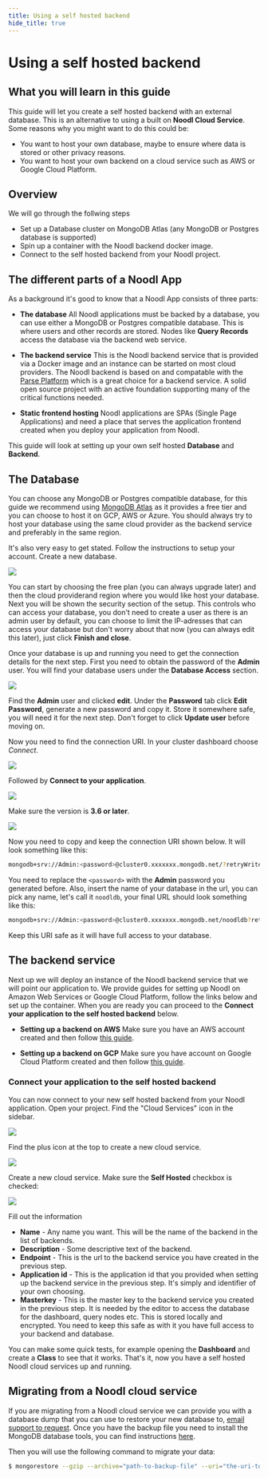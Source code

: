 ```yaml
---
title: Using a self hosted backend
hide_title: true
---
```


# Using a self hosted backend

## What you will learn in this guide

This guide will let you create a self hosted backend with an external database. This is an alternative to using a built on **Noodl Cloud Service**. Some reasons why you might want to do this could be:

- You want to host your own database, maybe to ensure where data is stored or other privacy reasons.
- You want to host your own backend on a cloud service such as AWS or Google Cloud Platform.

## Overview

We will go through the follwing steps

- Set up a Database cluster on MongoDB Atlas (any MongoDB or Postgres database is supported)
- Spin up a container with the Noodl backend docker image.
- Connect to the self hosted backend from your Noodl project.

## The different parts of a Noodl App

As a background it's good to know that a Noodl App consists of three parts:

- **The database** All Noodl applications must be backed by a database, you can use either a MongoDB or Postgres compatible database. This is where users and other records are stored. Nodes like **Query Records** access the database via the backend web service.

- **The backend service** This is the Noodl backend service that is provided via a Docker image and an instance can be started on most cloud providers. The Noodl backend is based on and compatable with the [Parse Platform](https://parseplatform.org) which is a great choice for a backend service. A solid open source project with an active foundation supporting many of the critical functions needed.

- **Static frontend hosting** Noodl applications are SPAs (Single Page Applications) and need a place that serves the application frontend created when you deploy your application from Noodl.

This guide will look at setting up your own self hosted **Database** and **Backend**.

## The Database

You can choose any MongoDB or Postgres compatible database, for this guide we recommend using [MongoDB Atlas](https://www.mongodb.com/cloud/atlas) as it provides a free tier and you can choose to host it on GCP, AWS or Azure. You should always try to host your database using the same cloud provider as the backend service and preferably in the same region.

It's also very easy to get stated. Follow the instructions to setup your account. Create a new database.

<div className="ndl-image-with-background l">

![](/docs/guides/deploy/using-an-external-backend/atlas-1.png)

</div>

You can start by choosing the free plan (you can always upgrade later) and then the cloud providerand region where you would like host your database. Next you will be shown the security section of the setup. This controls who can access your database, you don't need to create a user as there is an admin user by default, you can choose to limit the IP-adresses that can access your database but don't worry about that now (you can always edit this later), just click **Finish and close**.

Once your database is up and running you need to get the connection details for the next step. First you need to obtain the password of the **Admin** user. You will find your database users under the **Database Access** section.

<div className="ndl-image-with-background m">

![](/docs/guides/deploy/using-an-external-backend/atlas-3.png)

</div>

Find the **Admin** user and clicked **edit**. Under the **Password** tab click **Edit Password**, generate a new password and copy it. Store it somewhere safe, you will need it for the next step. Don't forget to click **Update user** before moving on.

Now you need to find the connection URI. In your cluster dashboard choose _Connect_.

<div className="ndl-image-with-background l">

![](/docs/guides/deploy/using-an-external-backend/atlas-2.png)

</div>

Followed by **Connect to your application**.

<div className="ndl-image-with-background xl">

![](/docs/guides/deploy/using-an-external-backend/atlas-4.png)

</div>

Make sure the version is **3.6 or later**.

<div className="ndl-image-with-background l">

![](/docs/guides/deploy/using-an-external-backend/atlas-5.png)

</div>

Now you need to copy and keep the connection URI shown below. It will look something like this:

```bash
mongodb+srv://Admin:<password>@cluster0.xxxxxxx.mongodb.net/?retryWrites=true&w=majority
```

You need to replace the `<password>` with the **Admin** password you generated before. Also, insert the name of your database in the url, you can pick any name, let's call it `noodldb`, your final URL should look something like this:

```bash
mongodb+srv://Admin:<password>@cluster0.xxxxxxx.mongodb.net/noodldb?retryWrites=true&w=majority
```

Keep this URI safe as it will have full access to your database.

## The backend service

Next up we will deploy an instance of the Noodl backend service that we will point our application to. We provide guides for setting up Noodl on Amazon Web Services or Google Cloud Platform, follow the links below and set up the container. When you are ready you can proceed to the **Connect your application to the self hosted backend** below.

- **Setting up a backend on AWS** Make sure you have an AWS account created and then follow [this guide](/docs/guides/deploy/setting-up-backend-on-aws).

- **Setting up a backend on GCP** Make sure you have account on Google Cloud Platform created and then follow [this guide](/docs/guides/deploy/setting-up-backend-on-gcp).

### Connect your application to the self hosted backend

You can now connect to your new self hosted backend from your Noodl application. Open your project. Find the "Cloud Services" icon in the sidebar.

<div className="ndl-image-with-background l">

![](/docs/guides/deploy/using-an-external-backend/cloud-services.png)

</div>

Find the plus icon at the top to create a new cloud service.

<div className="ndl-image-with-background l">

![](/docs/guides/deploy/using-an-external-backend/cloud-services-2.png)

</div>

Create a new cloud service. Make sure the **Self Hosted** checkbox is checked:

<div className="ndl-image-with-background xl">

![](/docs/guides/deploy/using-an-external-backend/noodl-external-backend.png)

</div>

Fill out the information

- **Name** - Any name you want. This will be the name of the backend in the list of backends.
- **Description** - Some descriptive text of the backend.
- **Endpoint** - This is the url to the backend service you have created in the previous step.
- **Application id** - This is the application id that you provided when setting up the backend service in the previous step. It's simply and identifier of your own choosing.
- **Masterkey** - This is the master key to the backend service you created in the previous step. It is needed by the editor to access the database for the dashboard, query nodes etc. This is stored locally and encrypted. You need to keep this safe as with it you have full access to your backend and database.

You can make some quick tests, for example opening the **Dashboard** and create a **Class** to see that it works. That's it, now you have a self hosted Noodl cloud services up and running.

## Migrating from a Noodl cloud service

If you are migrating from a Noodl cloud service we can provide you with a database dump that you can use to restore your new database to, [email support to request](mailto:support@noodl.net). Once you have the backup file you need to install the MongoDB database tools, you can find instructions [here](https://www.mongodb.com/docs/database-tools/installation/installation/).

Then you will use the following command to migrate your data:

```bash
$ mongorestore --gzip --archive="path-to-backup-file" --uri="the-uri-to-your-mongodb-from-above"
```

